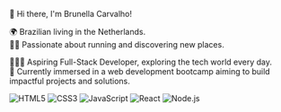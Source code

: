 👋 Hi there, I'm Brunella Carvalho!

🌍 Brazilian living in the Netherlands. <br>
🏃‍♀️ Passionate about running and discovering new places. <br>

👩🏻‍💻 Aspiring Full-Stack Developer, exploring the tech world every day. <br>
🎯 Currently immersed in a web development bootcamp aiming to build impactful projects and solutions. <br>


![HTML5](https://img.shields.io/badge/-HTML5-E34F26?logo=html5&logoColor=white&style=flat)
![CSS3](https://img.shields.io/badge/-CSS3-1572B6?logo=css3&logoColor=white&style=flat)
![JavaScript](https://img.shields.io/badge/-JavaScript-F7DF1E?logo=javascript&logoColor=black&style=flat)
![React](https://img.shields.io/badge/-React-61DAFB?logo=react&logoColor=black&style=flat)
![Node.js](https://img.shields.io/badge/-Node.js-339933?logo=node.js&logoColor=white&style=flat)

